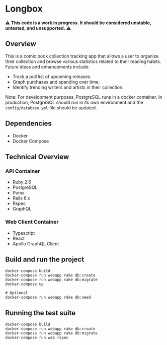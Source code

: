 # Longbox

:warning: **This code is a work in progress. It should be considered unstable, untested, and unsupported.** :warning:

## Overview

This is a comic book collection tracking app that allows a user to organize their collection and browse various statistics related to their reading habits. Future ideas and enhancements include:

  * Track a pull list of upcoming releases. 
  * Graph purchases and spending over time.
  * Identify trending writers and artists in their collection.

Note: For development purposes, PostgreSQL runs in a docker container. In production, PostgreSQL should run in its own environment and the `config/database.yml` file should be updated.

## Dependencies

  * Docker
  * Docker Compose

## Technical Overview

### API Container
  * Ruby 2.6
  * PostgreSQL
  * Puma
  * Rails 6.x
  * Rspec
  * GraphQL

### Web Client Container
  * Typescript
  * React
  * Apollo GraphQL Client

## Build and run the project

    docker-compose build
    docker-compose run webapp rake db:create
    docker-compose run webapp rake db:migrate
    docker-compose up

    # Optional
    docker-compose run webapp rake db:seed

## Running the test suite

    docker-compose build
    docker-compose run webapp rake db:create
    docker-compose run webapp rake db:migrate
    docker-compose run web rspec
